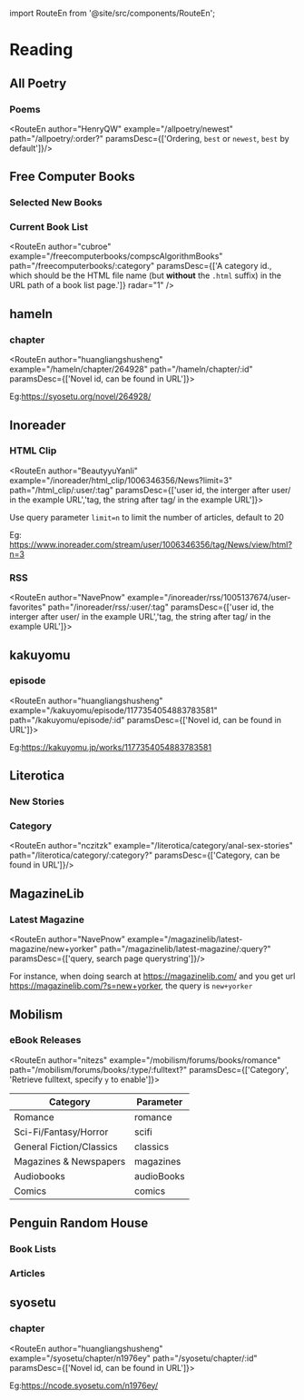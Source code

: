 import RouteEn from '@site/src/components/RouteEn';

# Reading

## All Poetry

### Poems

<RouteEn author="HenryQW" example="/allpoetry/newest" path="/allpoetry/:order?" paramsDesc={['Ordering, `best` or `newest`, `best` by default']}/>

## Free Computer Books

### Selected New Books

<RouteEn author="cubroe" example="/freecomputerbooks" path="/freecomputerbooks" radar="1" />

### Current Book List

<RouteEn author="cubroe" example="/freecomputerbooks/compscAlgorithmBooks" path="/freecomputerbooks/:category" paramsDesc={['A category id., which should be the HTML file name (but **without** the `.html` suffix) in the URL path of a book list page.']} radar="1" />

## hameln

### chapter

<RouteEn author="huangliangshusheng" example="/hameln/chapter/264928" path="/hameln/chapter/:id" paramsDesc={['Novel id, can be found in URL']}>

Eg:<https://syosetu.org/novel/264928/>

</RouteEn>

## Inoreader

### HTML Clip

<RouteEn author="BeautyyuYanli" example="/inoreader/html_clip/1006346356/News?limit=3" path="/html_clip/:user/:tag" paramsDesc={['user id, the interger after user/ in the example URL','tag, the string after tag/ in the example URL']}>

Use query parameter `limit=n` to limit the number of articles, default to 20

Eg: <https://www.inoreader.com/stream/user/1006346356/tag/News/view/html?n=3>

</RouteEn>

### RSS

<RouteEn author="NavePnow" example="/inoreader/rss/1005137674/user-favorites" path="/inoreader/rss/:user/:tag" paramsDesc={['user id, the interger after user/ in the example URL','tag, the string after tag/ in the example URL']}>

## kakuyomu

### episode

<RouteEn author="huangliangshusheng" example="/kakuyomu/episode/1177354054883783581" path="/kakuyomu/episode/:id" paramsDesc={['Novel id, can be found in URL']}>

Eg:<https://kakuyomu.jp/works/1177354054883783581>

</RouteEn>

## Literotica

### New Stories

<RouteEn author="nczitzk" example="/literotica/new" path="/literotica/new"/>

### Category

<RouteEn author="nczitzk" example="/literotica/category/anal-sex-stories" path="/literotica/category/:category?" paramsDesc={['Category, can be found in URL']}/>

## MagazineLib

### Latest Magazine

<RouteEn author="NavePnow" example="/magazinelib/latest-magazine/new+yorker" path="/magazinelib/latest-magazine/:query?" paramsDesc={['query, search page querystring']}/>

For instance, when doing search at <https://magazinelib.com/> and you get url <https://magazinelib.com/?s=new+yorker>, the query is `new+yorker`

</RouteEn>

## Mobilism

### eBook Releases

<RouteEn author="nitezs" example="/mobilism/forums/books/romance" path="/mobilism/forums/books/:type/:fulltext?" paramsDesc={['Category', 'Retrieve fulltext, specify `y` to enable']}>

| Category                 | Parameter  |
| ------------------------ | ---------- |
| Romance                  | romance    |
| Sci-Fi/Fantasy/Horror    | scifi      |
| General Fiction/Classics | classics   |
| Magazines & Newspapers   | magazines  |
| Audiobooks               | audioBooks |
| Comics                   | comics     |

</RouteEn>

## Penguin Random House

### Book Lists

<RouteEn author="StevenRCE0" example="/penguin-random-house/the-read-down" path="/penguin-random-house/the-read-down" />

### Articles

<RouteEn author="StevenRCE0" example="/penguin-random-house/articles" path="/penguin-random-house/articles" />

## syosetu

### chapter

<RouteEn author="huangliangshusheng" example="/syosetu/chapter/n1976ey" path="/syosetu/chapter/:id" paramsDesc={['Novel id, can be found in URL']}>

Eg:<https://ncode.syosetu.com/n1976ey/>

</RouteEn>
